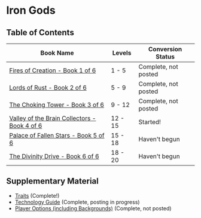 # Iron Gods

## Table of Contents

Book Name                                                          | Levels  | Conversion Status
-------------------------------------------------------------------|---------|------------------
[Fires of Creation - Book 1 of 6](Chapter1/README.md)              | 1 - 5   | Complete, not posted
[Lords of Rust - Book 2 of 6](Chapter2/README.md)                  | 5 - 9   | Complete, not posted
[The Choking Tower - Book 3 of 6](Chapter3/README.md)              | 9 - 12  | Complete, not posted
[Valley of the Brain Collectors - Book 4 of 6](Chapter4/README.md) | 12 - 15 | Started!
[Palace of Fallen Stars - Book 5 of 6](Chapter5/README.md)         | 15 - 18 | Haven't begun
[The Divinity Drive - Book 6 of 6](Chapter6/README.md)             | 18 - 20 | Haven't begun

## Supplementary Material

* [Traits](/Traits/README.md) (Complete!)
* [Technology Guide](/Technology%20Guide/README.md) (Complete, posting in progress)
* [Player Options (including Backgrounds)](/Player%20Options/README.md) (Complete, not posted)

